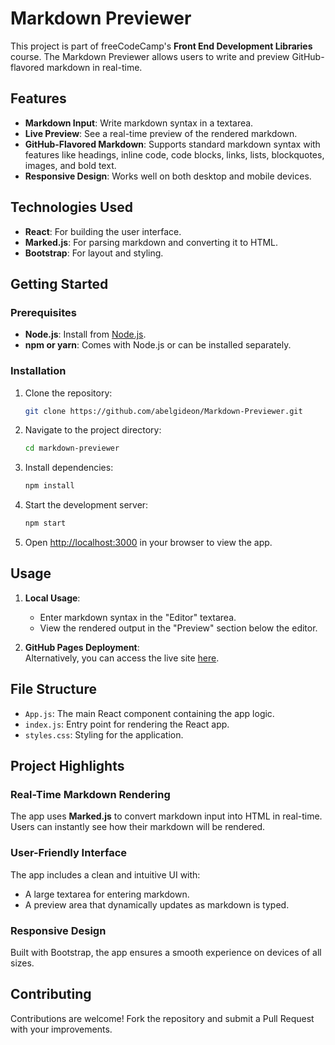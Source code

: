 # Markdown Previewer

This project is part of freeCodeCamp's **Front End Development Libraries** course. The Markdown Previewer allows users to write and preview GitHub-flavored markdown in real-time.

## Features

- **Markdown Input**: Write markdown syntax in a textarea.
- **Live Preview**: See a real-time preview of the rendered markdown.
- **GitHub-Flavored Markdown**: Supports standard markdown syntax with features like headings, inline code, code blocks, links, lists, blockquotes, images, and bold text.
- **Responsive Design**: Works well on both desktop and mobile devices.

## Technologies Used

- **React**: For building the user interface.
- **Marked.js**: For parsing markdown and converting it to HTML.
- **Bootstrap**: For layout and styling.

## Getting Started

### Prerequisites

- **Node.js**: Install from [Node.js](https://nodejs.org/).
- **npm or yarn**: Comes with Node.js or can be installed separately.

### Installation

1. Clone the repository: 
   ```bash 
   git clone https://github.com/abelgideon/Markdown-Previewer.git
   ```

2. Navigate to the project directory:
   ```bash  
   cd markdown-previewer
   ```

3. Install dependencies:
   ```bash  
   npm install
   ```

4. Start the development server:
   ```bash  
   npm start
   ```

5. Open [http://localhost:3000](http://localhost:3000) in your browser to view the app.

## Usage

1. **Local Usage**:
   - Enter markdown syntax in the "Editor" textarea.
   - View the rendered output in the "Preview" section below the editor.

2. **GitHub Pages Deployment**:  
   Alternatively, you can access the live site [here](https://abelgideon.github.io/Markdown-Previewer/).

## File Structure

- `App.js`: The main React component containing the app logic.
- `index.js`: Entry point for rendering the React app.
- `styles.css`: Styling for the application.

## Project Highlights

### Real-Time Markdown Rendering

The app uses **Marked.js** to convert markdown input into HTML in real-time. Users can instantly see how their markdown will be rendered.

### User-Friendly Interface

The app includes a clean and intuitive UI with:
- A large textarea for entering markdown.
- A preview area that dynamically updates as markdown is typed.

### Responsive Design

Built with Bootstrap, the app ensures a smooth experience on devices of all sizes.

## Contributing

Contributions are welcome! Fork the repository and submit a Pull Request with your improvements.
